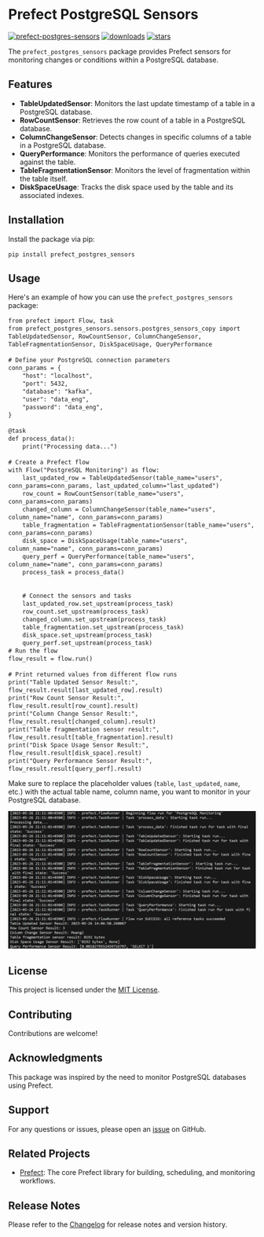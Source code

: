 # Prefect PostgreSQL Sensors

[![prefect-postgres-sensors](https://badge.fury.io/py/prefect-postgres-sensors.svg)](https://badge.fury.io/py/prefect-postgres-sensors)
[![downloads](https://img.shields.io/pypi/dm/prefect-postgres-sensors.svg)](https://pypi.org/project/prefect-postgres-sensors)
[![stars](https://img.shields.io/github/stars/james-wachuka/Prefect-PostgreSQL-Sensors.svg?style=social)](https://github.com/james-wachuka/james-wachuka/stargazers)



The `prefect_postgres_sensors` package provides Prefect sensors for monitoring changes or conditions within a PostgreSQL database.

## Features

- **TableUpdatedSensor**: Monitors the last update timestamp of a table in a PostgreSQL database.
- **RowCountSensor**: Retrieves the row count of a table in a PostgreSQL database.
- **ColumnChangeSensor**: Detects changes in specific columns of a table in a PostgreSQL 
database.
- **QueryPerformance**: Monitors the performance of queries executed against the table.
- **TableFragmentationSensor**: Monitors the level of fragmentation within the table itself. 
- **DiskSpaceUsage**: Tracks the disk space used by the table and its associated indexes. 

## Installation

Install the package via pip:

```
pip install prefect_postgres_sensors
```

## Usage

Here's an example of how you can use the `prefect_postgres_sensors` package:

```
from prefect import Flow, task
from prefect_postgres_sensors.sensors.postgres_sensors_copy import TableUpdatedSensor, RowCountSensor, ColumnChangeSensor, TableFragmentationSensor, DiskSpaceUsage, QueryPerformance

# Define your PostgreSQL connection parameters
conn_params = {
    "host": "localhost",
    "port": 5432,
    "database": "kafka",
    "user": "data_eng",
    "password": "data_eng",
}

@task
def process_data():
    print("Processing data...")

# Create a Prefect flow
with Flow("PostgreSQL Monitoring") as flow:
    last_updated_row = TableUpdatedSensor(table_name="users", conn_params=conn_params, last_updated_column="last_updated")
    row_count = RowCountSensor(table_name="users", conn_params=conn_params)
    changed_column = ColumnChangeSensor(table_name="users", column_name="name", conn_params=conn_params)
    table_fragmentation = TableFragmentationSensor(table_name="users", conn_params=conn_params)
    disk_space = DiskSpaceUsage(table_name="users", column_name="name", conn_params=conn_params)
    query_perf = QueryPerformance(table_name="users", column_name="name", conn_params=conn_params)
    process_task = process_data()


    # Connect the sensors and tasks
    last_updated_row.set_upstream(process_task)
    row_count.set_upstream(process_task)
    changed_column.set_upstream(process_task)
    table_fragmentation.set_upstream(process_task)
    disk_space.set_upstream(process_task)
    query_perf.set_upstream(process_task) 
# Run the flow
flow_result = flow.run()

# Print returned values from different flow runs
print("Table Updated Sensor Result:", flow_result.result[last_updated_row].result)
print("Row Count Sensor Result:", flow_result.result[row_count].result)
print("Column Change Sensor Result:", flow_result.result[changed_column].result)
print("Table fragmentation sensor result:", flow_result.result[table_fragmentation].result)
print("Disk Space Usage Sensor Result:", flow_result.result[disk_space].result)
print("Query Performance Sensor Result:", flow_result.result[query_perf].result)

```

Make sure to replace the placeholder values (`table`, `last_updated`, `name`, etc.) with the actual table name, column name, you want to monitor in your PostgreSQL database.

![prefect-output](imgs/prefect-output.PNG)


## License

This project is licensed under the [MIT License](LICENSE).

## Contributing

Contributions are welcome!

## Acknowledgments

This package was inspired by the need to monitor PostgreSQL databases using Prefect.

## Support

For any questions or issues, please open an [issue](https://github.com/James-Wachuka/prefect-postgres-sensors/issues) on GitHub.

## Related Projects

- [Prefect](https://github.com/PrefectHQ/prefect): The core Prefect library for building, scheduling, and monitoring workflows.

## Release Notes

Please refer to the [Changelog](CHANGELOG.md) for release notes and version history.

